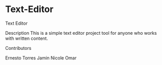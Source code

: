 # Text-Editor
Text  Editor

Description
This is a simple text editor project tool for anyone who works with written content.


Contributors

Ernesto Torres
Jamin Nicole Omar
